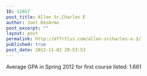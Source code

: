 ```yaml
---
ID: 12857
post_title: Allen Sr,Charles E
author: Joel DesArmo
post_excerpt: ""
layout: post
permalink: http://effrtlss.com/allen-srcharles-e-3/
published: true
post_date: 2012-11-02 20:53:53
---
```

<p>Average GPA in Spring 2012 for first course listed: 1.661</p>